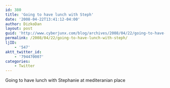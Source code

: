 ```yaml
---
id: 380
title: 'Going to have lunch with Steph'
date: '2008-04-22T13:41:12-04:00'
author: DizkoDan
layout: post
guid: 'http://www.cyberjunx.com/blog/archives/2008/04/22/going-to-have-lunch-with-steph/'
permalink: /2008/04/22/going-to-have-lunch-with-steph/
ljID:
    - '547'
aktt_twitter_id:
    - '794470007'
categories:
    - Twitter
---
```


Going to have lunch with Stephanie at mediteranian place